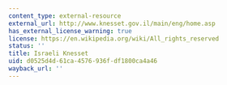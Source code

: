 ```yaml
---
content_type: external-resource
external_url: http://www.knesset.gov.il/main/eng/home.asp
has_external_license_warning: true
license: https://en.wikipedia.org/wiki/All_rights_reserved
status: ''
title: Israeli Knesset
uid: d0525d4d-61ca-4576-936f-df1800ca4a46
wayback_url: ''
---
```


